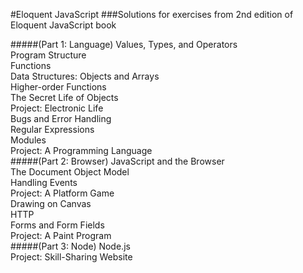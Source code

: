#Eloquent JavaScript
###Solutions for exercises from 2nd edition of Eloquent JavaScript book

#####(Part 1: Language)
Values, Types, and Operators <br>
Program Structure <br>
Functions <br>
Data Structures: Objects and Arrays <br>
Higher-order Functions <br>
The Secret Life of Objects <br>
Project: Electronic Life <br>
Bugs and Error Handling <br>
Regular Expressions <br>
Modules <br>
Project: A Programming Language <br>
#####(Part 2: Browser)
JavaScript and the Browser <br>
The Document Object Model <br>
Handling Events <br>
Project: A Platform Game <br>
Drawing on Canvas <br>
HTTP <br>
Forms and Form Fields <br>
Project: A Paint Program <br>
#####(Part 3: Node)
Node.js <br>
Project: Skill-Sharing Website <br>
